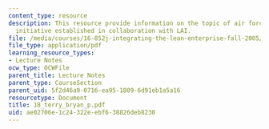 ```yaml
---
content_type: resource
description: This resource provide information on the topic of air force lean now
  initiative established in collaboration with LAI.
file: /media/courses/16-852j-integrating-the-lean-enterprise-fall-2005/ae02706e1c24322eebf638826deb8230_18_terry_bryan_p.pdf
file_type: application/pdf
learning_resource_types:
- Lecture Notes
ocw_type: OCWFile
parent_title: Lecture Notes
parent_type: CourseSection
parent_uid: 5f2d46a9-0716-ea95-1809-6d91eb1a5a16
resourcetype: Document
title: 18_terry_bryan_p.pdf
uid: ae02706e-1c24-322e-ebf6-38826deb8230
---
```

